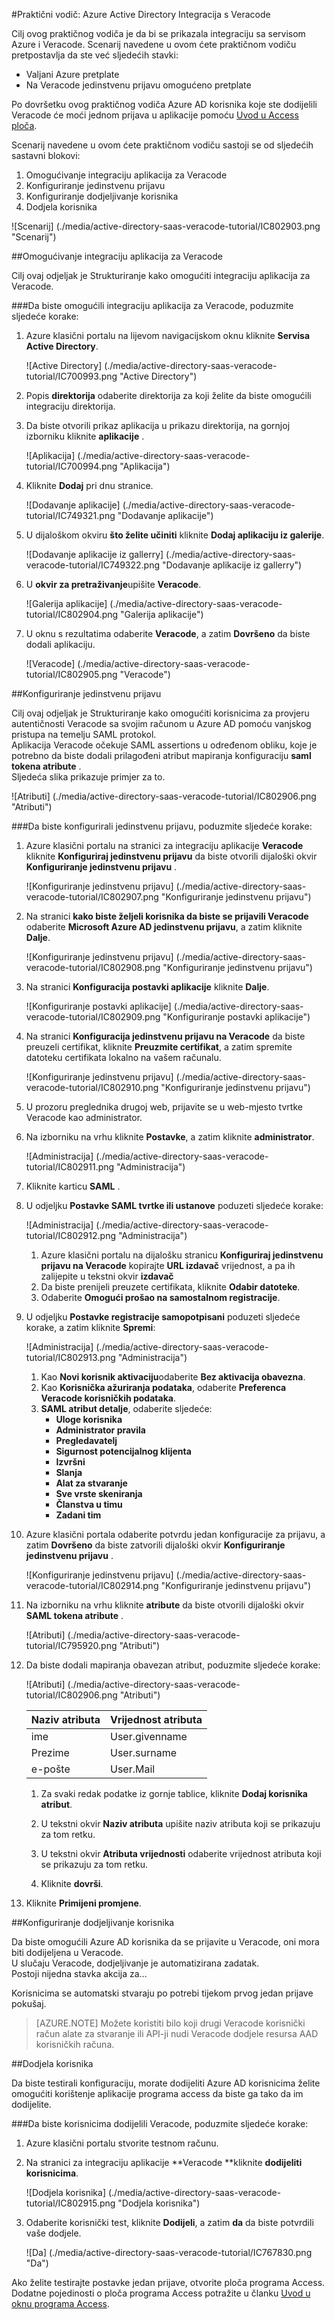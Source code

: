 <properties 
    pageTitle="Praktični vodič: Azure Active Directory Integracija s Veracode | Microsoft Azure" 
    description="Saznajte kako koristiti Veracode s Azure Active Directory da biste omogućili jedinstvenu prijavu, automatiziranog dodjele resursa i više!" 
    services="active-directory" 
    authors="jeevansd"  
    documentationCenter="na" 
    manager="femila"/>
<tags 
    ms.service="active-directory" 
    ms.devlang="na" 
    ms.topic="article" 
    ms.tgt_pltfrm="na" 
    ms.workload="identity" 
    ms.date="09/11/2016" 
    ms.author="jeedes" />

#<a name="tutorial-azure-active-directory-integration-with-veracode"></a>Praktični vodič: Azure Active Directory Integracija s Veracode
  
Cilj ovog praktičnog vodiča je da bi se prikazala integraciju sa servisom Azure i Veracode. Scenarij navedene u ovom ćete praktičnom vodiču pretpostavlja da ste već sljedećih stavki:

-   Valjani Azure pretplate
-   Na Veracode jedinstvenu prijavu omogućeno pretplate
  
Po dovršetku ovog praktičnog vodiča Azure AD korisnika koje ste dodijelili Veracode će moći jednom prijava u aplikacije pomoću [Uvod u Access ploča](active-directory-saas-access-panel-introduction.md).
  
Scenarij navedene u ovom ćete praktičnom vodiču sastoji se od sljedećih sastavni blokovi:

1.  Omogućivanje integraciju aplikacija za Veracode
2.  Konfiguriranje jedinstvenu prijavu
3.  Konfiguriranje dodjeljivanje korisnika
4.  Dodjela korisnika

![Scenarij] (./media/active-directory-saas-veracode-tutorial/IC802903.png "Scenarij")

##<a name="enabling-the-application-integration-for-veracode"></a>Omogućivanje integraciju aplikacija za Veracode
  
Cilj ovaj odjeljak je Strukturiranje kako omogućiti integraciju aplikacija za Veracode.

###<a name="to-enable-the-application-integration-for-veracode-perform-the-following-steps"></a>Da biste omogućili integraciju aplikacija za Veracode, poduzmite sljedeće korake:

1.  Azure klasični portalu na lijevom navigacijskom oknu kliknite **Servisa Active Directory**.

    ![Active Directory] (./media/active-directory-saas-veracode-tutorial/IC700993.png "Active Directory")

2.  Popis **direktorija** odaberite direktorija za koji želite da biste omogućili integraciju direktorija.

3.  Da biste otvorili prikaz aplikacija u prikazu direktorija, na gornjoj izborniku kliknite **aplikacije** .

    ![Aplikacija] (./media/active-directory-saas-veracode-tutorial/IC700994.png "Aplikacija")

4.  Kliknite **Dodaj** pri dnu stranice.

    ![Dodavanje aplikacije] (./media/active-directory-saas-veracode-tutorial/IC749321.png "Dodavanje aplikacije")

5.  U dijaloškom okviru **što želite učiniti** kliknite **Dodaj aplikaciju iz galerije**.

    ![Dodavanje aplikacije iz gallerry] (./media/active-directory-saas-veracode-tutorial/IC749322.png "Dodavanje aplikacije iz gallerry")

6.  U **okvir za pretraživanje**upišite **Veracode**.

    ![Galerija aplikacije] (./media/active-directory-saas-veracode-tutorial/IC802904.png "Galerija aplikacije")

7.  U oknu s rezultatima odaberite **Veracode**, a zatim **Dovršeno** da biste dodali aplikaciju.

    ![Veracode] (./media/active-directory-saas-veracode-tutorial/IC802905.png "Veracode")

##<a name="configuring-single-sign-on"></a>Konfiguriranje jedinstvenu prijavu
  
Cilj ovaj odjeljak je Strukturiranje kako omogućiti korisnicima za provjeru autentičnosti Veracode sa svojim računom u Azure AD pomoću vanjskog pristupa na temelju SAML protokol.  
Aplikacija Veracode očekuje SAML assertions u određenom obliku, koje je potrebno da biste dodali prilagođeni atribut mapiranja konfiguraciju **saml tokena atribute** .  
Sljedeća slika prikazuje primjer za to.

![Atributi] (./media/active-directory-saas-veracode-tutorial/IC802906.png "Atributi")

###<a name="to-configure-single-sign-on-perform-the-following-steps"></a>Da biste konfigurirali jedinstvenu prijavu, poduzmite sljedeće korake:

1.  Azure klasični portalu na stranici za integraciju aplikacije **Veracode** kliknite **Konfiguriraj jedinstvenu prijavu** da biste otvorili dijaloški okvir **Konfiguriranje jedinstvenu prijavu** .

    ![Konfiguriranje jedinstvenu prijavu] (./media/active-directory-saas-veracode-tutorial/IC802907.png "Konfiguriranje jedinstvenu prijavu")

2.  Na stranici **kako biste željeli korisnika da biste se prijavili Veracode** odaberite **Microsoft Azure AD jedinstvenu prijavu**, a zatim kliknite **Dalje**.

    ![Konfiguriranje jedinstvenu prijavu] (./media/active-directory-saas-veracode-tutorial/IC802908.png "Konfiguriranje jedinstvenu prijavu")

3.  Na stranici **Konfiguracija postavki aplikacije** kliknite **Dalje**.

    ![Konfiguriranje postavki aplikacije] (./media/active-directory-saas-veracode-tutorial/IC802909.png "Konfiguriranje postavki aplikacije")

4.  Na stranici **Konfiguracija jedinstvenu prijavu na Veracode** da biste preuzeli certifikat, kliknite **Preuzmite certifikat**, a zatim spremite datoteku certifikata lokalno na vašem računalu.

    ![Konfiguriranje jedinstvenu prijavu] (./media/active-directory-saas-veracode-tutorial/IC802910.png "Konfiguriranje jedinstvenu prijavu")

5.  U prozoru preglednika drugoj web, prijavite se u web-mjesto tvrtke Veracode kao administrator.

6.  Na izborniku na vrhu kliknite **Postavke**, a zatim kliknite **administrator**.

    ![Administracija] (./media/active-directory-saas-veracode-tutorial/IC802911.png "Administracija")

7.  Kliknite karticu **SAML** .

8.  U odjeljku **Postavke SAML tvrtke ili ustanove** poduzeti sljedeće korake:

    ![Administracija] (./media/active-directory-saas-veracode-tutorial/IC802912.png "Administracija")

    1.  Azure klasični portalu na dijalošku stranicu **Konfiguriraj jedinstvenu prijavu na Veracode** kopirajte **URL izdavač** vrijednost, a pa ih zalijepite u tekstni okvir **izdavač**
    2.  Da biste prenijeli preuzete certifikata, kliknite **Odabir datoteke**.
    3.  Odaberite **Omogući prošao na samostalnom registracije**.

9.  U odjeljku **Postavke registracije samopotpisani** poduzeti sljedeće korake, a zatim kliknite **Spremi**:

    ![Administracija] (./media/active-directory-saas-veracode-tutorial/IC802913.png "Administracija")

    1.  Kao **Novi korisnik aktivaciju**odaberite **Bez aktivacija obavezna**.
    2.  Kao **Korisnička ažuriranja podataka**, odaberite **Preferenca Veracode korisničkih podataka**.
    3.  **SAML atribut detalje**, odaberite sljedeće:
        -   **Uloge korisnika**
        -   **Administrator pravila**
        -   **Pregledavatelj**
        -   **Sigurnost potencijalnog klijenta**
        -   **Izvršni**
        -   **Slanja**
        -   **Alat za stvaranje**
        -   **Sve vrste skeniranja**
        -   **Članstva u timu**
        -   **Zadani tim**

10. Azure klasični portala odaberite potvrdu jedan konfiguracije za prijavu, a zatim **Dovršeno** da biste zatvorili dijaloški okvir **Konfiguriranje jedinstvenu prijavu** .

    ![Konfiguriranje jedinstvenu prijavu] (./media/active-directory-saas-veracode-tutorial/IC802914.png "Konfiguriranje jedinstvenu prijavu")

11. Na izborniku na vrhu kliknite **atribute** da biste otvorili dijaloški okvir **SAML tokena atribute** .

    ![Atributi] (./media/active-directory-saas-veracode-tutorial/IC795920.png "Atributi")

12. Da biste dodali mapiranja obavezan atribut, poduzmite sljedeće korake:

    ![Atributi] (./media/active-directory-saas-veracode-tutorial/IC802906.png "Atributi")

  	| Naziv atributa | Vrijednost atributa |
  	|:---------------|:----------------|
  	| ime      | User.givenname  |
  	| Prezime       | User.surname    |
  	| e-pošte          | User.Mail       |

    1.  Za svaki redak podatke iz gornje tablice, kliknite **Dodaj korisnika atribut**.
    
    2.  U tekstni okvir **Naziv atributa** upišite naziv atributa koji se prikazuju za tom retku.

    3.  U tekstni okvir **Atributa vrijednosti** odaberite vrijednost atributa koji se prikazuju za tom retku.

    4.  Kliknite **dovrši**.

13. Kliknite **Primijeni promjene**.

##<a name="configuring-user-provisioning"></a>Konfiguriranje dodjeljivanje korisnika
  
Da biste omogućili Azure AD korisnika da se prijavite u Veracode, oni mora biti dodijeljena u Veracode.  
U slučaju Veracode, dodjeljivanje je automatizirana zadatak.  
Postoji nijedna stavka akcija za...
  
Korisnicima se automatski stvaraju po potrebi tijekom prvog jedan prijave pokušaj.

>[AZURE.NOTE] Možete koristiti bilo koji drugi Veracode korisnički račun alate za stvaranje ili API-ji nudi Veracode dodjele resursa AAD korisničkih računa.

##<a name="assigning-users"></a>Dodjela korisnika
  
Da biste testirali konfiguraciju, morate dodijeliti Azure AD korisnicima želite omogućiti korištenje aplikacije programa access da biste ga tako da im dodijelite.

###<a name="to-assign-users-to-veracode-perform-the-following-steps"></a>Da biste korisnicima dodijelili Veracode, poduzmite sljedeće korake:

1.  Azure klasični portalu stvorite testnom računu.

2.  Na stranici za integraciju aplikacije **Veracode **kliknite **dodijeliti korisnicima**.

    ![Dodjela korisnika] (./media/active-directory-saas-veracode-tutorial/IC802915.png "Dodjela korisnika")

3.  Odaberite korisnički test, kliknite **Dodijeli**, a zatim **da** da biste potvrdili vaše dodjele.

    ![Da] (./media/active-directory-saas-veracode-tutorial/IC767830.png "Da")
  
Ako želite testirajte postavke jedan prijave, otvorite ploča programa Access. Dodatne pojedinosti o ploča programa Access potražite u članku [Uvod u oknu programa Access](active-directory-saas-access-panel-introduction.md).